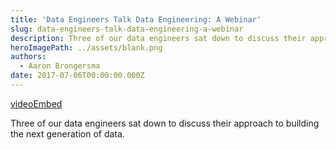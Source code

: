 ```yaml
---
title: 'Data Engineers Talk Data Engineering: A Webinar'
slug: data-engineers-talk-data-engineering-a-webinar
description: Three of our data engineers sat down to discuss their approach to building the next generation of data.
heroImagePath: ../assets/blank.png
authors:
  - Aaron Brongersma
date: 2017-07-06T00:00:00.000Z
---
```


[videoEmbed](https://www.youtube.com/embed/-wpaBKpXFgw)

Three of our data engineers sat down to discuss their approach to building the next generation of data.

